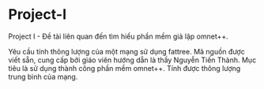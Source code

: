 # Project-I
Project I - Đề tài liên quan đến tìm hiểu phần mềm giả lập omnet++.

Yêu cầu tính thông lượng của một mạng sử dụng fattree. Mã nguồn được viết sẵn, cung cấp bởi giáo viên hướng dẫn là thầy Nguyễn Tiến Thành. Mục tiêu là sử dụng thành công phần mềm omnet++. Tính được thông lượng trung bình của mạng.
